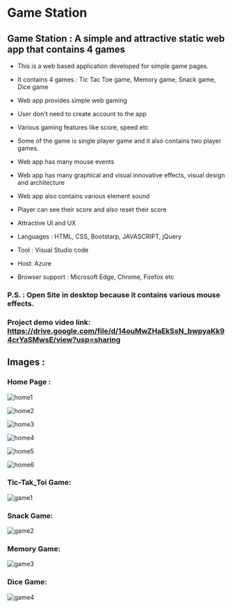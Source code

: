 # Game Station

## Game Station : A simple and attractive static web app that contains 4 games
- This is a web based application developed for simple game pages.
- It contains 4 games : Tic Tac Toe game, Memory game, Snack game, Dice game
- Web app provides simple web gaming
- User don't need to create account to the app
- Various gaming features like score, speed etc 
- Some of the game is single player game and it also contains two player games.
- Web app has many mouse events
- Web app has many graphical and visual innovative effects, visual design and architecture 
 - Web app also contains various element sound
- Player can see their score and also reset their score
- Attractive UI and UX

- Languages : HTML, CSS, Bootstarp, JAVASCRIPT, jQuery
- Tool : Visual Studio code
- Host: Azure
- Browser support : Microsoft Edge, Chrome, Firefox etc

### P.S. : Open Site in desktop because it contains various mouse effects.
### 
### Project demo video link: https://drive.google.com/file/d/14ouMwZHaEkSsN_bwpyaKk94crYaSMwsE/view?usp=sharing

## Images :

### Home Page :
![home1](https://github.com/ParasBhardava/GameStation/blob/main/DESK/home1.png)

![home2](https://github.com/ParasBhardava/GameStation/blob/main/DESK/home2.png)

![home3](https://github.com/ParasBhardava/GameStation/blob/main/DESK/home3.png)

![home4](https://github.com/ParasBhardava/GameStation/blob/main/DESK/home4.png)

![home5](https://github.com/ParasBhardava/GameStation/blob/main/DESK/home5.png)

![home6](https://github.com/ParasBhardava/GameStation/blob/main/DESK/home6.png)

### Tic-Tak_Toi Game: 
![game1](https://github.com/ParasBhardava/GameStation/blob/main/DESK/game1.png)

### Snack Game:
![game2](https://github.com/ParasBhardava/GameStation/blob/main/DESK/game2.png)

### Memory Game: 
![game3](https://github.com/ParasBhardava/GameStation/blob/main/DESK/game3.png)

### Dice Game: 
![game4](https://github.com/ParasBhardava/GameStation/blob/main/DESK/game4.png)







